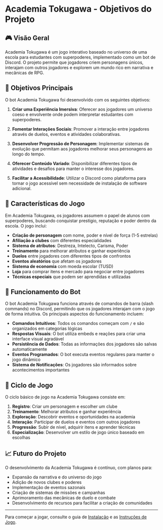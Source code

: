 # Academia Tokugawa - Objetivos do Projeto

## 🎮 Visão Geral

Academia Tokugawa é um jogo interativo baseado no universo de uma escola para estudantes com superpoderes, implementado como um bot de Discord. O projeto permite que jogadores criem personagens únicos, interajam com outros jogadores e explorem um mundo rico em narrativa e mecânicas de RPG.

## 🎯 Objetivos Principais

O bot Academia Tokugawa foi desenvolvido com os seguintes objetivos:

1. **Criar uma Experiência Imersiva**: Oferecer aos jogadores um universo coeso e envolvente onde podem interpretar estudantes com superpoderes.

2. **Fomentar Interações Sociais**: Promover a interação entre jogadores através de duelos, eventos e atividades colaborativas.

3. **Desenvolver Progressão de Personagem**: Implementar sistemas de evolução que permitam aos jogadores melhorar seus personagens ao longo do tempo.

4. **Oferecer Conteúdo Variado**: Disponibilizar diferentes tipos de atividades e desafios para manter o interesse dos jogadores.

5. **Facilitar a Acessibilidade**: Utilizar o Discord como plataforma para tornar o jogo acessível sem necessidade de instalação de software adicional.

## 🎲 Características do Jogo

Em Academia Tokugawa, os jogadores assumem o papel de alunos com superpoderes, buscando conquistar prestígio, reputação e poder dentro da escola. O jogo inclui:

- **Criação de personagem** com nome, poder e nível de força (1-5 estrelas)
- **Afiliação a clubes** com diferentes especialidades
- **Sistema de atributos**: Destreza, Intelecto, Carisma, Poder
- **Treinamento** para melhorar atributos e ganhar experiência
- **Duelos** entre jogadores com diferentes tipos de confrontos
- **Eventos aleatórios** que afetam os jogadores
- **Sistema de economia** com moeda escolar (TUSD)
- **Loja** para comprar itens e mercado para negociar entre jogadores
- **Técnicas especiais** que podem ser aprendidas e utilizadas

## 🤖 Funcionamento do Bot

O bot Academia Tokugawa funciona através de comandos de barra (slash commands) no Discord, permitindo que os jogadores interajam com o jogo de forma intuitiva. Os principais aspectos do funcionamento incluem:

- **Comandos Intuitivos**: Todos os comandos começam com `/` e são organizados em categorias lógicas
- **Respostas Visuais**: O bot utiliza embeds e reações para criar uma interface visual agradável
- **Persistência de Dados**: Todas as informações dos jogadores são salvas automaticamente
- **Eventos Programados**: O bot executa eventos regulares para manter o jogo dinâmico
- **Sistema de Notificações**: Os jogadores são informados sobre acontecimentos importantes

## 🔄 Ciclo de Jogo

O ciclo básico de jogo na Academia Tokugawa consiste em:

1. **Registro**: Criar um personagem e escolher um clube
2. **Treinamento**: Melhorar atributos e ganhar experiência
3. **Exploração**: Descobrir eventos e oportunidades na academia
4. **Interação**: Participar de duelos e eventos com outros jogadores
5. **Progressão**: Subir de nível, adquirir itens e aprender técnicas
6. **Especialização**: Desenvolver um estilo de jogo único baseado em escolhas

## 📈 Futuro do Projeto

O desenvolvimento da Academia Tokugawa é contínuo, com planos para:

- Expansão da narrativa e do universo do jogo
- Adição de novos clubes e poderes
- Implementação de eventos sazonais
- Criação de sistemas de missões e campanhas
- Aprimoramento das mecânicas de duelo e combate
- Desenvolvimento de recursos para facilitar a criação de comunidades

---

Para começar a jogar, consulte o guia de [Instalação](./Instalacao.md) e as [Instruções de Jogo](../Guias_de_Jogo/Instrucoes_de_Jogo.md).